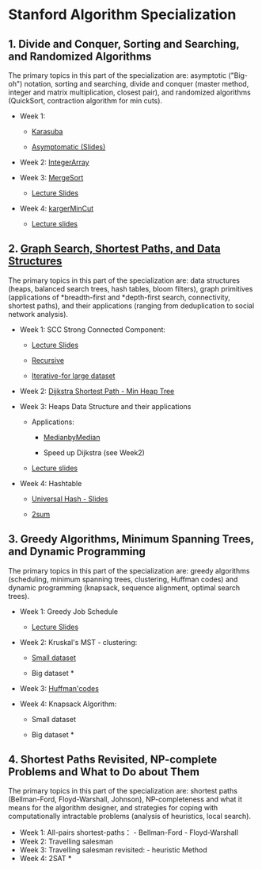 # Stanford Algorithm Specialization


## 1. Divide and Conquer, Sorting and Searching, and Randomized Algorithms

  The primary topics in this part of the specialization are: asymptotic ("Big-oh") notation, sorting and searching, divide and conquer (master method, integer and matrix multiplication, closest pair), and randomized algorithms (QuickSort, contraction algorithm for min cuts).

 - Week 1:
     - [Karasuba](https://github.com/Sofinelye/Stanford/blob/master/Course_1/Karatsuba.py)
 
     - [Asymptomatic (Slides)](https://github.com/Sofinelye/Stanford/tree/master/algo1slides/Part%202)
 
 - Week 2: [IntegerArray](https://github.com/Sofinelye/Stanford/blob/master/Course_1/IntegerArray.py)
 
 - Week 3: [MergeSort](https://github.com/Sofinelye/Stanford/blob/master/Course_1/MergeSort.py)
 
    - [Lecture Slides](https://github.com/Sofinelye/Stanford/tree/master/algo1slides/Part%201) 
 
 - Week 4: [kargerMinCut](https://github.com/Sofinelye/Stanford/blob/master/Course_1/Karger.py)
 
    - [Lecture slides](https://github.com/Sofinelye/Stanford/blob/master/algo1slides/Part%209/slides_algo-karger-algorithm_typed.pdf)
    
## 2. [Graph Search, Shortest Paths, and Data Structures](https://github.com/Sofinelye/Stanford/tree/master/algo2slides/Part%202)

  The primary topics in this part of the specialization are: data structures (heaps, balanced search trees, hash tables, bloom filters), graph primitives (applications of *breadth-first and *depth-first search, connectivity, shortest paths), and their applications (ranging from deduplication to social network analysis).

 - Week 1: SCC Strong Connected Component:
 
      -   [Lecture Slides](https://github.com/Sofinelye/Stanford/blob/master/algo1slides/Part%2010/slides_algo-graphs-scc_typed.pdf)
      
      -   [Recursive](https://github.com/Sofinelye/Stanford/blob/master/Course_2/Assignment%201/SCC_dfs_recursive.py)
        
      -   [Iterative-for large dataset](https://github.com/Sofinelye/Stanford/blob/master/Course_2/Assignment%201/SCC_dfs_iterative.py)
      
 - Week 2: [Dijkstra Shortest Path - Min Heap Tree](https://github.com/Sofinelye/Stanford/blob/master/Course_2/Assignment%202/dijkstra_YL.py)
 - Week 3: Heaps Data Structure and their applications
 
      - Applications:
      
         - [MedianbyMedian]()
      
         - Speed up Dijkstra (see Week2)
 
      - [Lecture slides](https://github.com/Sofinelye/Stanford/blob/master/algo1slides/Part%2012/slides_algo-ds-heaps-basics_typed.pdf)
    
 - Week 4: Hashtable
 
      - [Universal Hash - Slides](https://github.com/Sofinelye/Stanford/tree/master/algo1slides/Part%2015)
 
      - [2sum](https://github.com/Sofinelye/Stanford/blob/master/Course_2/Assignment%204/2sum.py)

## 3. Greedy Algorithms, Minimum Spanning Trees, and Dynamic Programming

  The primary topics in this part of the specialization are: greedy   algorithms (scheduling, minimum spanning trees, clustering, Huffman codes) and dynamic programming (knapsack, sequence alignment, optimal search trees).
    
- Week 1: Greedy Job Schedule

     - [Lecture Slides](https://github.com/Sofinelye/Stanford/tree/master/algo2slides/Part%204)       
- Week 2: Kruskal's MST - clustering:

     - [Small dataset](https://github.com/Sofinelye/Stanford/blob/master/Course_3/Assignment%202/cluster_YL.py)
       
     - Big dataset *
- Week 3: [Huffman'codes]()
- Week 4: Knapsack Algorithm:

  - Small dataset
         
  -  Big dataset *
  
    
## 4. Shortest Paths Revisited, NP-complete Problems and What to Do about Them

  The primary topics in this part of the specialization are: shortest paths (Bellman-Ford, Floyd-Warshall, Johnson), NP-completeness and what it means for the algorithm designer, and strategies for coping with computationally intractable problems (analysis of heuristics, local search).
    
- Week 1: All-pairs shortest-paths：
          - Bellman-Ford
          - Floyd-Warshall
- Week 2: Travelling salesman 
- Week 3: Travelling salesman revisited:
          - heuristic Method
- Week 4: 2SAT *
    
  

